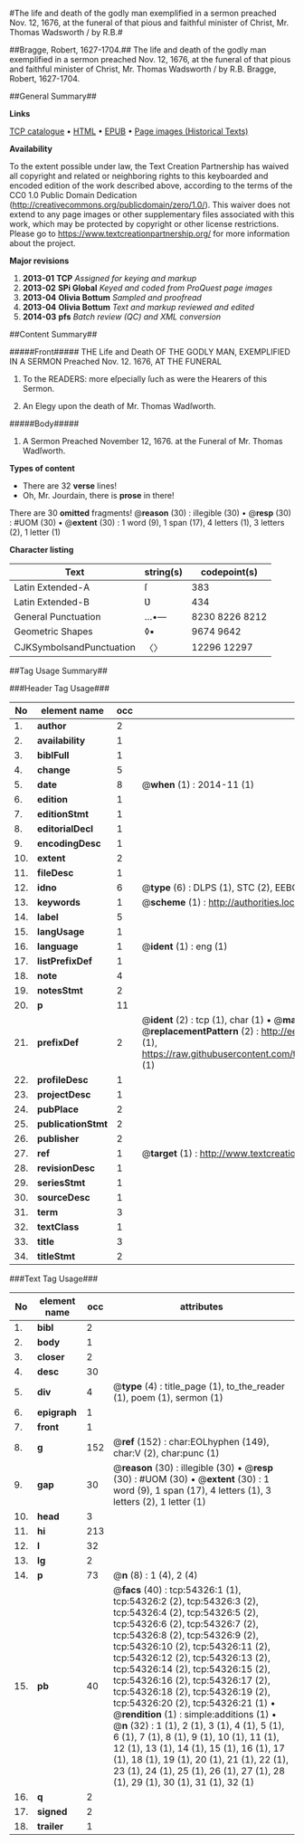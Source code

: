 #The life and death of the godly man exemplified in a sermon preached Nov. 12, 1676, at the funeral of that pious and faithful minister of Christ, Mr. Thomas Wadsworth / by R.B.#

##Bragge, Robert, 1627-1704.##
The life and death of the godly man exemplified in a sermon preached Nov. 12, 1676, at the funeral of that pious and faithful minister of Christ, Mr. Thomas Wadsworth / by R.B.
Bragge, Robert, 1627-1704.

##General Summary##

**Links**

[TCP catalogue](http://www.ota.ox.ac.uk/tcp/)  • 
[HTML](http://tei.it.ox.ac.uk/tcp/Texts-HTML/free/A29/A29183.html)  • 
[EPUB](http://tei.it.ox.ac.uk/tcp/Texts-EPUB/free/A29/A29183.epub) • 
[Page images (Historical Texts)](https://historicaltexts.jisc.ac.uk/eebo-12116476e)

**Availability**

To the extent possible under law, the Text Creation Partnership has waived all copyright and related or neighboring rights to this keyboarded and encoded edition of the work described above, according to the terms of the CC0 1.0 Public Domain Dedication (http://creativecommons.org/publicdomain/zero/1.0/). This waiver does not extend to any page images or other supplementary files associated with this work, which may be protected by copyright or other license restrictions. Please go to https://www.textcreationpartnership.org/ for more information about the project.

**Major revisions**

1. __2013-01__ __TCP__ *Assigned for keying and markup*
1. __2013-02__ __SPi Global__ *Keyed and coded from ProQuest page images*
1. __2013-04__ __Olivia Bottum__ *Sampled and proofread*
1. __2013-04__ __Olivia Bottum__ *Text and markup reviewed and edited*
1. __2014-03__ __pfs__ *Batch review (QC) and XML conversion*

##Content Summary##

#####Front#####
THE Life and Death OF THE GODLY MAN, EXEMPLIFIED IN A SERMON Preached Nov. 12. 1676, AT THE FUNERAL 
1. To the READERS: more eſpecially ſuch as were the Hearers of this Sermon.

1. An Elegy upon the death of Mr. Thomas Wadſworth.

#####Body#####

1. A Sermon Preached November 12, 1676. at the Funeral of Mr. Thomas Wadſworth.

**Types of content**

  * There are 32 **verse** lines!
  * Oh, Mr. Jourdain, there is **prose** in there!

There are 30 **omitted** fragments! 
 @__reason__ (30) : illegible (30)  •  @__resp__ (30) : #UOM (30)  •  @__extent__ (30) : 1 word (9), 1 span (17), 4 letters (1), 3 letters (2), 1 letter (1)

**Character listing**


|Text|string(s)|codepoint(s)|
|---|---|---|
|Latin Extended-A|ſ|383|
|Latin Extended-B|Ʋ|434|
|General Punctuation|…•—|8230 8226 8212|
|Geometric Shapes|◊▪|9674 9642|
|CJKSymbolsandPunctuation|〈〉|12296 12297|

##Tag Usage Summary##

###Header Tag Usage###

|No|element name|occ|attributes|
|---|---|---|---|
|1.|__author__|2||
|2.|__availability__|1||
|3.|__biblFull__|1||
|4.|__change__|5||
|5.|__date__|8| @__when__ (1) : 2014-11 (1)|
|6.|__edition__|1||
|7.|__editionStmt__|1||
|8.|__editorialDecl__|1||
|9.|__encodingDesc__|1||
|10.|__extent__|2||
|11.|__fileDesc__|1||
|12.|__idno__|6| @__type__ (6) : DLPS (1), STC (2), EEBO-CITATION (1), OCLC (1), VID (1)|
|13.|__keywords__|1| @__scheme__ (1) : http://authorities.loc.gov/ (1)|
|14.|__label__|5||
|15.|__langUsage__|1||
|16.|__language__|1| @__ident__ (1) : eng (1)|
|17.|__listPrefixDef__|1||
|18.|__note__|4||
|19.|__notesStmt__|2||
|20.|__p__|11||
|21.|__prefixDef__|2| @__ident__ (2) : tcp (1), char (1)  •  @__matchPattern__ (2) : ([0-9\-]+):([0-9IVX]+) (1), (.+) (1)  •  @__replacementPattern__ (2) : http://eebo.chadwyck.com/downloadtiff?vid=$1&page=$2 (1), https://raw.githubusercontent.com/textcreationpartnership/Texts/master/tcpchars.xml#$1 (1)|
|22.|__profileDesc__|1||
|23.|__projectDesc__|1||
|24.|__pubPlace__|2||
|25.|__publicationStmt__|2||
|26.|__publisher__|2||
|27.|__ref__|1| @__target__ (1) : http://www.textcreationpartnership.org/docs/. (1)|
|28.|__revisionDesc__|1||
|29.|__seriesStmt__|1||
|30.|__sourceDesc__|1||
|31.|__term__|3||
|32.|__textClass__|1||
|33.|__title__|3||
|34.|__titleStmt__|2||


###Text Tag Usage###

|No|element name|occ|attributes|
|---|---|---|---|
|1.|__bibl__|2||
|2.|__body__|1||
|3.|__closer__|2||
|4.|__desc__|30||
|5.|__div__|4| @__type__ (4) : title_page (1), to_the_reader (1), poem (1), sermon (1)|
|6.|__epigraph__|1||
|7.|__front__|1||
|8.|__g__|152| @__ref__ (152) : char:EOLhyphen (149), char:V (2), char:punc (1)|
|9.|__gap__|30| @__reason__ (30) : illegible (30)  •  @__resp__ (30) : #UOM (30)  •  @__extent__ (30) : 1 word (9), 1 span (17), 4 letters (1), 3 letters (2), 1 letter (1)|
|10.|__head__|3||
|11.|__hi__|213||
|12.|__l__|32||
|13.|__lg__|2||
|14.|__p__|73| @__n__ (8) : 1 (4), 2 (4)|
|15.|__pb__|40| @__facs__ (40) : tcp:54326:1 (1), tcp:54326:2 (2), tcp:54326:3 (2), tcp:54326:4 (2), tcp:54326:5 (2), tcp:54326:6 (2), tcp:54326:7 (2), tcp:54326:8 (2), tcp:54326:9 (2), tcp:54326:10 (2), tcp:54326:11 (2), tcp:54326:12 (2), tcp:54326:13 (2), tcp:54326:14 (2), tcp:54326:15 (2), tcp:54326:16 (2), tcp:54326:17 (2), tcp:54326:18 (2), tcp:54326:19 (2), tcp:54326:20 (2), tcp:54326:21 (1)  •  @__rendition__ (1) : simple:additions (1)  •  @__n__ (32) : 1 (1), 2 (1), 3 (1), 4 (1), 5 (1), 6 (1), 7 (1), 8 (1), 9 (1), 10 (1), 11 (1), 12 (1), 13 (1), 14 (1), 15 (1), 16 (1), 17 (1), 18 (1), 19 (1), 20 (1), 21 (1), 22 (1), 23 (1), 24 (1), 25 (1), 26 (1), 27 (1), 28 (1), 29 (1), 30 (1), 31 (1), 32 (1)|
|16.|__q__|2||
|17.|__signed__|2||
|18.|__trailer__|1||
